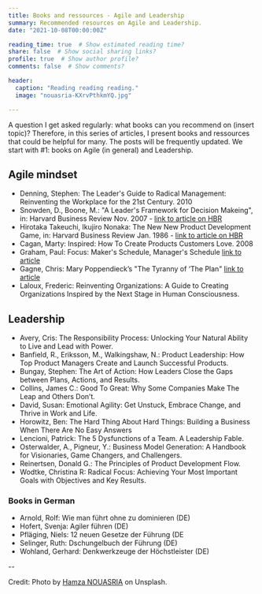 ```yaml
---
title: Books and ressources - Agile and Leadership  
summary: Recommended resources on Agile and Leadership.
date: "2021-10-08T00:00:00Z"

reading_time: true  # Show estimated reading time?
share: false  # Show social sharing links?
profile: true  # Show author profile?
comments: false  # Show comments?

header:
  caption: "Reading reading reading."
  image: "nouasria-KXrvPthkmYQ.jpg"

---
```


A question I get asked regularly: what books can you recommend on (insert topic)? Therefore, in this series of articles, I present books and ressources that could be helpful for many. The posts will be frequently updated. 
We start with #1: books on Agile (in general) and Leadership. 



## Agile mindset
- Denning, Stephen: The Leader's Guide to Radical Management: Reinventing the Workplace for the 21st Century. 2010
- Snowden, D., Boone, M.: "A Leader's Framework for Decision Makeing", in: Harvard Business Review Nov. 2007 - [link to article on HBR](https://hbr.org/2007/11/a-leaders-framework-for-decision-making)
- Hirotaka Takeuchi, Ikujiro Nonaka: The New New Product Development Game, in: Harvard Business Review Jan. 1986 - [link to article on HBR](https://hbr.org/1986/01/the-new-new-product-development-game)
- Cagan, Marty: Inspired: How To Create Products Customers Love. 2008
- Graham, Paul: Focus: Maker's Schedule, Manager's Schedule [link to article](http://www.paulgraham.com/makersschedule.html)
- Gagne, Chris: Mary Poppendieck’s "The Tyranny of ‘The Plan" [link to article](https://chrisgagne.com/1255/mary-poppendiecks-the-tyranny-of-the-plan/)
- Laloux, Frederic: Reinventing Organizations: A Guide to Creating Organizations Inspired by the Next Stage in Human Consciousness.


## Leadership

- Avery, Cris: The Responsibility Process: Unlocking Your Natural Ability to Live and Lead with Power.
- Banfield, R., Eriksson, M., Walkingshaw, N.: Product Leadership: How Top Product Managers Create and Launch Successful Products.
- Bungay, Stephen: The Art of Action: How Leaders Close the Gaps between Plans, Actions, and Results.
- Collins, James C.: Good To Great: Why Some Companies Make The Leap and Others Don’t.
- David, Susan: Emotional Agility: Get Unstuck, Embrace Change, and Thrive in Work and Life. 
- Horowitz, Ben: The Hard Thing About Hard Things: Building a Business When There Are No Easy Answers
- Lencioni, Patrick: The 5 Dysfunctions of a Team. A Leadership Fable.
- Osterwalder, A., Pigneur, Y.: Business Model Generation: A Handbook for Visionaries, Game Changers, and Challengers.
- Reinertsen, Donald G.: The Principles of Product Development Flow.
- Wodtke, Christina R: Radical Focus: Achieving Your Most Important Goals with Objectives and Key Results.


### Books in German

- Arnold, Rolf: Wie man führt ohne zu dominieren (DE)
- Hofert, Svenja: Agiler führen (DE)
- Pfläging, Niels: 12 neuen Gesetze der Führung (DE
- Selinger, Ruth: Dschungelbuch der Führung (DE)
- Wohland, Gerhard: Denkwerkzeuge der Höchstleister (DE)

--

Credit: Photo by [Hamza NOUASRIA](https://unsplash.com/@hamza01nsr) on Unsplash.
